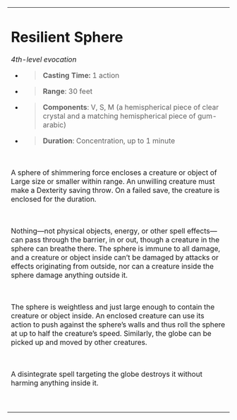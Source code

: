 <table><tbody><tr class="odd"><td><h1 id="resilient-sphere"><strong>Resilient Sphere</strong></h1><p><em>4th-level evocation</em></p><ul><li><blockquote><p><strong>Casting Time:</strong> 1 action</p></blockquote></li><li><blockquote><p><strong>Range</strong>: 30 feet</p></blockquote></li><li><blockquote><p><strong>Components</strong>: V, S, M (a hemispherical piece of clear crystal and a matching hemispherical piece of gum-arabic)</p></blockquote></li><li><blockquote><p><strong>Duration</strong>: Concentration, up to 1 minute</p></blockquote></li></ul><p> </p><p>A sphere of shimmering force encloses a creature or object of Large size or smaller within range. An unwilling creature must make a Dexterity saving throw. On a failed save, the creature is enclosed for the duration.</p><p> </p><p>Nothing—not physical objects, energy, or other spell effects—can pass through the barrier, in or out, though a creature in the sphere can breathe there. The sphere is immune to all damage, and a creature or object inside can’t be damaged by attacks or effects originating from outside, nor can a creature inside the sphere damage anything outside it.</p><p> </p><p>The sphere is weightless and just large enough to contain the creature or object inside. An enclosed creature can use its action to push against the sphere’s walls and thus roll the sphere at up to half the creature’s speed. Similarly, the globe can be picked up and moved by other creatures.</p><p> </p><p>A disintegrate spell targeting the globe destroys it without harming anything inside it.</p><p> </p></td></tr></tbody></table>